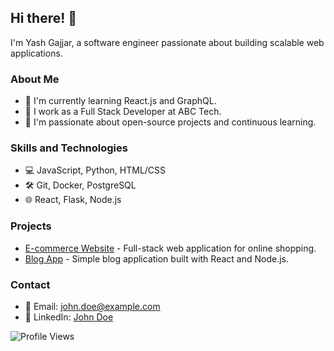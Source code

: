## Hi there! 👋

I'm Yash Gajjar, a software engineer passionate about building scalable web applications.

### About Me
- 🌱 I'm currently learning React.js and GraphQL.
- 💼 I work as a Full Stack Developer at ABC Tech.
- 🚀 I'm passionate about open-source projects and continuous learning.

### Skills and Technologies
- 💻 JavaScript, Python, HTML/CSS
- 🛠️ Git, Docker, PostgreSQL
- 🌐 React, Flask, Node.js

### Projects
- [E-commerce Website](https://github.com/username/e-commerce-project) - Full-stack web application for online shopping.
- [Blog App](https://github.com/username/blog-app) - Simple blog application built with React and Node.js.

### Contact
- 📧 Email: john.doe@example.com
- 💼 LinkedIn: [John Doe](https://www.linkedin.com/in/johndoe)

![Profile Views](https://komarev.com/ghpvc/?username=your_username)
